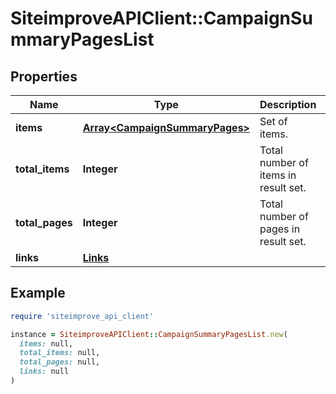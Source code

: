 # SiteimproveAPIClient::CampaignSummaryPagesList

## Properties

| Name | Type | Description | Notes |
| ---- | ---- | ----------- | ----- |
| **items** | [**Array&lt;CampaignSummaryPages&gt;**](CampaignSummaryPages.md) | Set of items. |  |
| **total_items** | **Integer** | Total number of items in result set. |  |
| **total_pages** | **Integer** | Total number of pages in result set. |  |
| **links** | [**Links**](Links.md) |  | [optional] |

## Example

```ruby
require 'siteimprove_api_client'

instance = SiteimproveAPIClient::CampaignSummaryPagesList.new(
  items: null,
  total_items: null,
  total_pages: null,
  links: null
)
```


